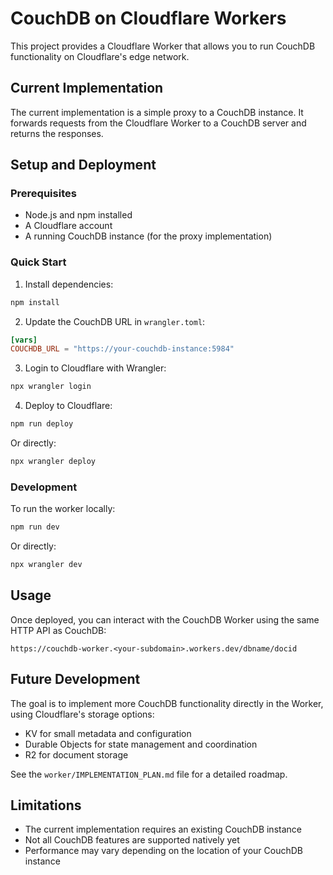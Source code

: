 # CouchDB on Cloudflare Workers

This project provides a Cloudflare Worker that allows you to run CouchDB functionality on Cloudflare's edge network.

## Current Implementation

The current implementation is a simple proxy to a CouchDB instance. It forwards requests from the Cloudflare Worker to a CouchDB server and returns the responses.

## Setup and Deployment

### Prerequisites

- Node.js and npm installed
- A Cloudflare account
- A running CouchDB instance (for the proxy implementation)

### Quick Start

1. Install dependencies:

```bash
npm install
```

2. Update the CouchDB URL in `wrangler.toml`:

```toml
[vars]
COUCHDB_URL = "https://your-couchdb-instance:5984"
```

3. Login to Cloudflare with Wrangler:

```bash
npx wrangler login
```

4. Deploy to Cloudflare:

```bash
npm run deploy
```

Or directly:

```bash
npx wrangler deploy
```

### Development

To run the worker locally:

```bash
npm run dev
```

Or directly:

```bash
npx wrangler dev
```

## Usage

Once deployed, you can interact with the CouchDB Worker using the same HTTP API as CouchDB:

```
https://couchdb-worker.<your-subdomain>.workers.dev/dbname/docid
```

## Future Development

The goal is to implement more CouchDB functionality directly in the Worker, using Cloudflare's storage options:
- KV for small metadata and configuration
- Durable Objects for state management and coordination
- R2 for document storage

See the `worker/IMPLEMENTATION_PLAN.md` file for a detailed roadmap.

## Limitations

- The current implementation requires an existing CouchDB instance
- Not all CouchDB features are supported natively yet
- Performance may vary depending on the location of your CouchDB instance